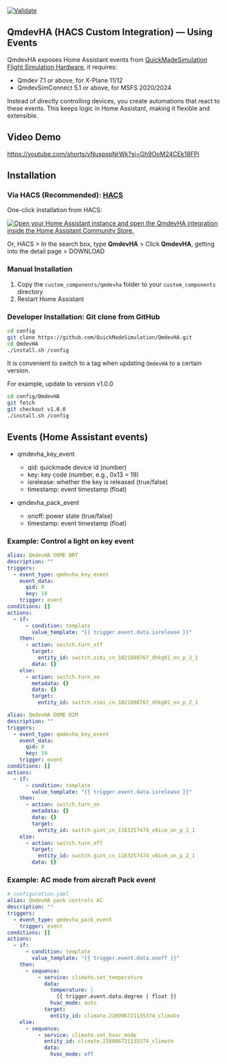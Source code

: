 [![Validate](https://github.com/QuickMadeSimulation/QmdevHA/actions/workflows/validate.yaml/badge.svg)](https://github.com/QuickMadeSimulation/QmdevHA/actions/workflows/validate.yaml)

## QmdevHA (HACS Custom Integration) — Using Events

QmdevHA exposes Home Assistant events from [QuickMadeSimulation Flight Simulation Hardware](https://x-plane.vip/quickmade/shop/), it requires:

* Qmdev 7.1 or above, for X-Plane 11/12
* QmdevSimConnect 5.1 or above, for MSFS 2020/2024

Instead of directly controlling devices, you create automations that react to these events. This keeps logic in Home Assistant, making it flexible and extensible.

## Video Demo

https://youtube.com/shorts/vNuspspNrWk?si=Gh9OoM24CEk18FPi

## Installation

### Via HACS (Recommended): [HACS](https://hacs.xyz/)

One-click installation from HACS:

[![Open your Home Assistant instance and open the QmdevHA integration inside the Home Assistant Community Store.](https://my.home-assistant.io/badges/hacs_repository.svg)](https://my.home-assistant.io/redirect/hacs_repository/?owner=QuickMadeSimulation&repository=QmdevHA&category=integration)

Or, HACS > In the search box, type **QmdevHA** > Click **QmdevHA**, getting into the detail page > DOWNLOAD


### Manual Installation

1. Copy the `custom_components/qmdevha` folder to your `custom_components` directory
2. Restart Home Assistant

### Developer Installation: Git clone from GitHub

```bash
cd config
git clone https://github.com/QuickMadeSimulation/QmdevHA.git
cd QmdevHA
./install.sh /config
```

It is convenient to switch to a tag when updating `QmdevHA` to a certain version.

For example, update to version v1.0.0

```bash
cd config/QmdevHA
git fetch
git checkout v1.0.0
./install.sh /config
```


## Events (Home Assistant events)

- qmdevha_key_event
  - qid: quickmade device id (number)
  - key: key code (number, e.g., 0x13 = 19)
  - isrelease: whether the key is released (true/false)
  - timestamp: event timestamp (float)

- qmdevha_pack_event
  - onoff: power state (true/false)
  - timestamp: event timestamp (float)

### Example: Control a light on key event

```yaml
alias: QmdevHA DOME BRT
description: ""
triggers:
  - event_type: qmdevha_key_event
    event_data:
      qid: 9
      key: 18
    trigger: event
conditions: []
actions:
  - if:
      - condition: template
        value_template: "{{ trigger.event.data.isrelease }}"
    then:
      - action: switch.turn_off
        target:
          entity_id: switch.zimi_cn_1021898767_dhkg01_on_p_2_1
        data: {}
    else:
      - action: switch.turn_on
        metadata: {}
        data: {}
        target:
          entity_id: switch.zimi_cn_1021898767_dhkg01_on_p_2_1
```

```yaml
alias: QmdevHA DOME DIM
description: ""
triggers:
  - event_type: qmdevha_key_event
    event_data:
      qid: 9
      key: 19
    trigger: event
conditions: []
actions:
  - if:
      - condition: template
        value_template: "{{ trigger.event.data.isrelease }}"
    then:
      - action: switch.turn_on
        metadata: {}
        data: {}
        target:
          entity_id: switch.giot_cn_1163257474_v8icm_on_p_2_1
    else:
      - action: switch.turn_off
        target:
          entity_id: switch.giot_cn_1163257474_v8icm_on_p_2_1
        data: {}

```

### Example: AC mode from aircraft Pack event

```yaml
# configuration.yaml
alias: QmdevHA pack controls AC
description: ""
triggers:
  - event_type: qmdevha_pack_event
    trigger: event
conditions: []
actions:
  - if:
      - condition: template
        value_template: "{{ trigger.event.data.onoff }}"
    then:
      - sequence:
          - service: climate.set_temperature
            data:
              temperature: |
                {{ trigger.event.data.degree | float }}
              hvac_mode: auto
            target:
              entity_id: climate.210006721135374_climate
    else:
      - sequence:
          - service: climate.set_hvac_mode
            entity_id: climate.210006721135374_climate
            data:
              hvac_mode: off

```

